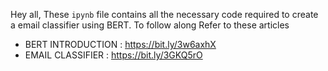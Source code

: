 Hey all,
These `ipynb` file contains all the necessary code required to create a email classifier using BERT.
To follow along Refer to these articles

- BERT INTRODUCTION : https://bit.ly/3w6axhX
- EMAIL CLASSIFIER  : https://bit.ly/3GKQ5rO 

